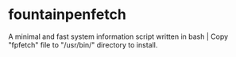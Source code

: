 # fountainpenfetch
A minimal and fast system information script written in bash
 | Copy "fpfetch" file to "/usr/bin/" directory to install.
